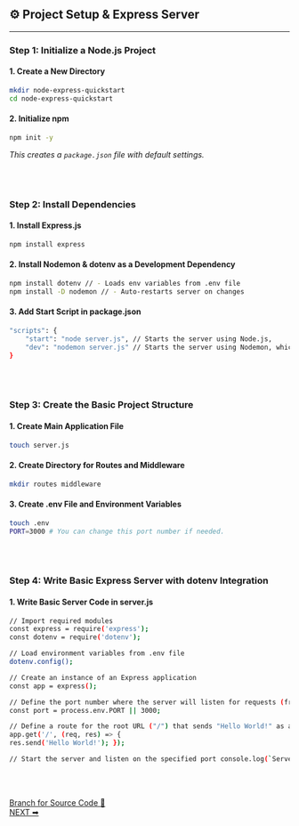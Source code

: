 ## ⚙️ Project Setup & Express Server
---

### Step 1: Initialize a Node.js Project
#### 1. Create a New Directory
```bash
mkdir node-express-quickstart
cd node-express-quickstart
```
#### 2. Initialize npm
```bash
npm init -y
```
_This creates a `package.json` file with default settings._

<br>
<br>

### Step 2: Install Dependencies
#### 1. **Install Express.js**
```bash
npm install express
```
#### 2. **Install Nodemon & dotenv as a Development Dependency**
```bash
npm install dotenv // - Loads env variables from .env file
npm install -D nodemon // - Auto-restarts server on changes
```
#### 3. **Add Start Script in package.json**
```bash
"scripts": {
    "start": "node server.js", // Starts the server using Node.js,
    "dev": "nodemon server.js" // Starts the server using Nodemon, which automatically restarts the server when file changes are detected.
}
```
<br>
<br>

### Step 3: Create the Basic Project Structure
#### 1. **Create Main Application File**
```bash
touch server.js
```
#### 2. **Create Directory for Routes and Middleware**
```bash
mkdir routes middleware
```
#### 3. **Create .env File and Environment Variables**
```bash
touch .env
PORT=3000 # You can change this port number if needed.
```

<br>
<br>

### Step 4: Write Basic Express Server with dotenv Integration
#### 1. **Write Basic Server Code in server.js**
```bash
// Import required modules
const express = require('express');
const dotenv = require('dotenv');

// Load environment variables from .env file
dotenv.config();

// Create an instance of an Express application
const app = express();

// Define the port number where the server will listen for requests (from .env)
const port = process.env.PORT || 3000;

// Define a route for the root URL ("/") that sends "Hello World!" as a response
app.get('/', (req, res) => {
res.send('Hello World!'); });

// Start the server and listen on the specified port console.log(`Server is running on <http://localhost>:${port}`); });
```

<br>
<br>

[Branch for Source Code &#x1F4C2;](https://github.com/RajonDey/node-express-quickstart/tree/2-Setting-Up-Controllers) <br>
[NEXT ➡](https://github.com/RajonDey/node-express-quickstart/blob/main/STEPS/step-2.md)
